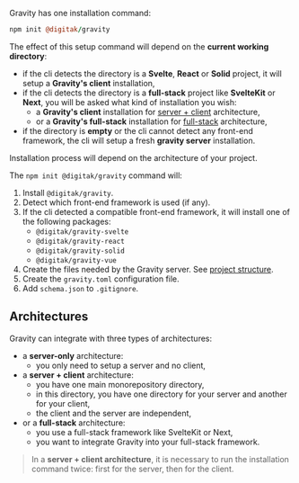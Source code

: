 Gravity has one installation command:

```coffee
npm init @digitak/gravity
```

The effect of this setup command will depend on the **current working directory**:

- if the cli detects the directory is a **Svelte**, **React** or **Solid** project, it will setup a **Gravity's client** installation,
- if the cli detects the directory is a **full-stack** project like **SvelteKit** or **Next**, you will be asked what kind of installation you wish:
  - a **Gravity's client** installation for [server + client](/documentation/installation/chose-your-architecture#server-+-client-architecture) architecture,
  - or a **Gravity's full-stack** installation for [full-stack](/documentation/installation/chose-your-architecture#full-stack-architecture) architecture,
- if the directory is **empty** or the cli cannot detect any front-end framework, the cli will setup a fresh **gravity server** installation.


Installation process will depend on the architecture of your project.

The `npm init @digitak/gravity` command will:

1. Install `@digitak/gravity`.
2. Detect which front-end framework is used (if any).
3. If the cli detected a compatible front-end framework, it will install one of the following packages:
    - `@digitak/gravity-svelte`
    - `@digitak/gravity-react`
    - `@digitak/gravity-solid`
    - `@digitak/gravity-vue`
4. Create the files needed by the Gravity server. See [project structure](/documentation/usage/project-structure).
5. Create the `gravity.toml` configuration file.
6. Add `schema.json` to `.gitignore`.


## Architectures

Gravity can integrate with three types of architectures:

- a **server-only** architecture:
  - you only need to setup a server and no client,
- a **server + client** architecture:
  - you have one main monorepository directory,
  - in this directory, you have one directory for your server and another for your client,
  - the client and the server are independent,
- or a **full-stack** architecture:
  - you use a full-stack framework like SvelteKit or Next,
  - you want to integrate Gravity into your full-stack framework.

> In a **server + client architecture**, it is necessary to run the installation command twice: first for the server, then for the client.
